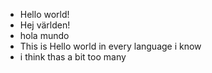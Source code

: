 * Hello world!
* Hej världen!
* hola mundo
* This is Hello world in every language i know
* i think thas a bit too many